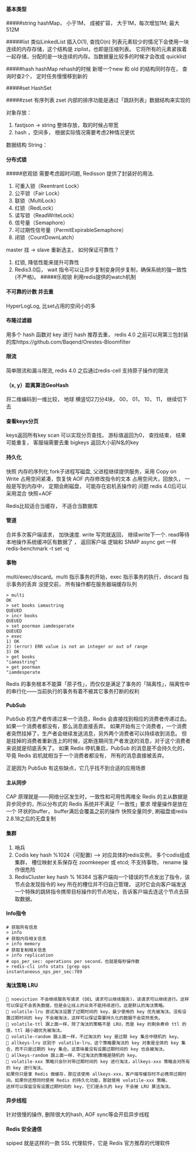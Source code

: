 #### 基本类型
#####string
hashMap， 小于1M， 成被扩容， 大于1M，每次增加1M; 最大512M

#####list
类似LinkedList  插入O(1), 查找O(n)
列表元素较少的情况下会使用一块连续的内存存储，这个结构是 ziplist，也即是压缩列表。
它将所有的元素紧挨着一起存储，分配的是一块连续的内存。当数据量比较多的时候才会改成 quicklist

#####hash
hashMap rehash的时候 新增一个new 和 old 的结构同时存在， 查询时查2个， 定时任务慢慢移到新的

#####set
HashSet

#####zset  有序列表
zset 内部的排序功能是通过「跳跃列表」数据结构来实现的


对象存放： 
1. fastjson -> string  整体存放，取的时候占带宽  
2. hash ，空间多， 根据实际情况需要考虑2种情况更优

数据结构
String：  

#### 分布式锁
#####悲观锁
需要考虑超时问题,  Redisson 提供了封装好的用法.  
1. 可重入锁（Reentrant Lock）
2. 公平锁（Fair Lock）
3. 联锁（MultiLock）
4. 红锁（RedLock）
5. 读写锁（ReadWriteLock）
6. 信号量（Semaphore）
7. 可过期性信号量（PermitExpirableSemaphore）
8. 闭锁（CountDownLatch）

master 挂 -> slave 重新选主， 如何保证可靠性？  
1. 红锁,  降低性能来提升可靠性
2. Redis3.0后， wait 指令可以让异步复制变身同步复制，确保系统的强一致性 (不严格)。 
#####乐观锁
利用redis提供的watch机制


#### 不可靠的计数 并去重
HyperLogLog, 比set占用的空间小的多

#### 布隆过滤器
用多个 hash 函数对 key 进行 hash
推荐去重，  redis 4.0 之前可以用第三包封装的库https://github.com/Baqend/Orestes-Bloomfilter

#### 限流
简单限流和漏斗限流,  redis 4.0 之后通过redis-cell 支持原子操作的限流

#### （x, y）距离算法GeoHash
将二维编码到一维比较， 地球 横竖切2刀分4块， 00， 01， 10， 11， 继续切下去

#### 查看keys分页
keys返回所有key
scan 可以实现分页查找， 游标值返回为0， 查找结束， 结果可能重复， 客服端需要去重
bigkeys 返回大小前N名的key

#### 持久化
快照 内存的序列化  fork子进程写磁盘, 父进程继续提供服务，采用 Copy on Write 占用空间紧凑，恢复快
AOF  内存修改指令的文本   占用空间大，回放久，  一般是写到内存中， 定期会刷磁盘， 可能存在宕机丢操作的
问题
redis 4.0后可以采用混合 快照+AOF

Redis比较适合当缓存， 不适合当数据库

#### 管道
合并多次客户端请求， 加快速度.   write 写完就返回， 继续write下一个.   read等待本地操作系统缓冲区有数据了 ， 返回客户端
逻辑和 SNMP async get 一样
redis-benchmark -t set -q

#### 事物
multi/exec/discard。multi 指示事务的开始，exec 指示事务的执行，discard 指示事务的丢弃
没提交前， 所有操作都在服务器端缓存队列
```
> multi
OK
> set books iamastring
QUEUED
> incr books
QUEUED
> set poorman iamdesperate
QUEUED
> exec
1) OK
2) (error) ERR value is not an integer or out of range
3) OK
> get books
"iamastring"
> get poorman
"iamdesperate
```

Redis 的事务根本不能算「原子性」，而仅仅是满足了事务的「隔离性」，隔离性中的串行化——当前执行的事务有着不被其它事务打断的权利

#### PubSub
PubSub 的生产者传递过来一个消息，Redis 会直接找到相应的消费者传递过去。如果一个消费者都没有，那么消息直接丢弃。
如果开始有三个消费者，一个消费者突然挂掉了，生产者会继续发送消息，另外两个消费者可以持续收到消息。
但是挂掉的消费者重新连上的时候，这断连期间生产者发送的消息，对于这个消费者来说就是彻底丢失了。
如果 Redis 停机重启，PubSub 的消息是不会持久化的，毕竟 Redis 宕机就相当于一个消费者都没有，
所有的消息直接被丢弃。

正是因为 PubSub 有这些缺点，它几乎找不到合适的应用场景

#### 主从同步
CAP 原理就是——网络分区发生时，一致性和可用性两难全
Redis 的主从数据是异步同步的，所以分布式的 Redis 系统并不满足「一致性」要求
增量操作是放在一个 环状的buffer， buffer满后会覆盖之前的操作
快照全量同步,  刷磁盘或redis 2.8.18之后的无盘复制

#### 集群
1. 哨兵
2. Codis  key hash %1024（可配置)  --> 对应具体的redis实例，  多个codis组成集群， 槽位映射关系保存在
zoomkeeper 或 etcd;  不支持事物， rename 操作很危险
3. RedisCluster  key  hash % 16384  当客户端向一个错误的节点发出了指令，该节点会发现指令的 key 所在的槽位并不归自己管理，
这时它会向客户端发送一个特殊的跳转指令携带目标操作的节点地址，告诉客户端去连这个节点去获取数据。

#### Info指令
```
# 获取所有信息
> info
# 获取内存相关信息
> info memory
# 获取复制相关信息
> info replication
# ops_per_sec: operations per second，也就是每秒操作数
> redis-cli info stats |grep ops
instantaneous_ops_per_sec:789
```

#### 淘汰策略 LRU
````
 noeviction 不会继续服务写请求 (DEL 请求可以继续服务)，读请求可以继续进行。这样可以保证不会丢失数据，但是会让线上的业务不能持续进行。这是默认的淘汰策略。
 volatile-lru 尝试淘汰设置了过期时间的 key，最少使用的 key 优先被淘汰。没有设置过期时间的 key 不会被淘汰，这样可以保证需要持久化的数据不会突然丢失。
 volatile-ttl 跟上面一样，除了淘汰的策略不是 LRU，而是 key 的剩余寿命 ttl 的值，ttl 越小越优先被淘汰。
 volatile-random 跟上面一样，不过淘汰的 key 是过期 key 集合中随机的 key。
 allkeys-lru 区别于 volatile-lru，这个策略要淘汰的 key 对象是全体的 key 集合，而不只是过期的 key 集合。这意味着没有设置过期时间的 key 也会被淘汰。
 allkeys-random 跟上面一样，不过淘汰的策略是随机的 key。
 volatile-xxx 策略只会针对带过期时间的 key 进行淘汰，allkeys-xxx 策略会对所有的 key 进行淘汰。
如果你只是拿 Redis 做缓存，那应该使用 allkeys-xxx，客户端写缓存时不必携带过期时间。如果你还想同时使用 Redis 的持久化功能，那就使用 volatile-xxx 策略，
这样可以保留没有设置过期时间的 key，它们是永久的 key 不会被 LRU 算法淘汰。
````

#### 异步线程
针对很慢的操作, 删除很大的hash, AOF sync等会开启异步线程

#### Redis 安全通信
spiped 就是这样的一款 SSL 代理软件，它是 Redis 官方推荐的代理软件
